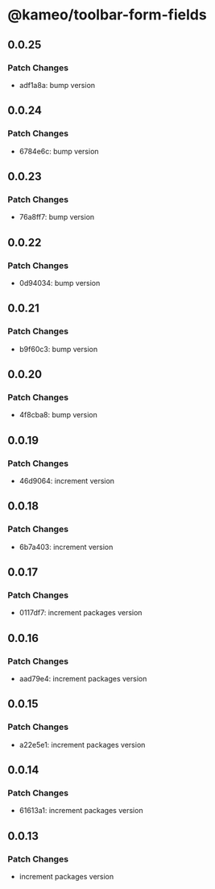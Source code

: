# @kameo/toolbar-form-fields

## 0.0.25

### Patch Changes

- adf1a8a: bump version

## 0.0.24

### Patch Changes

- 6784e6c: bump version

## 0.0.23

### Patch Changes

- 76a8ff7: bump version

## 0.0.22

### Patch Changes

- 0d94034: bump version

## 0.0.21

### Patch Changes

- b9f60c3: bump version

## 0.0.20

### Patch Changes

- 4f8cba8: bump version

## 0.0.19

### Patch Changes

- 46d9064: increment version

## 0.0.18

### Patch Changes

- 6b7a403: increment version

## 0.0.17

### Patch Changes

- 0117df7: increment packages version

## 0.0.16

### Patch Changes

- aad79e4: increment packages version

## 0.0.15

### Patch Changes

- a22e5e1: increment packages version

## 0.0.14

### Patch Changes

- 61613a1: increment packages version

## 0.0.13

### Patch Changes

- increment packages version
